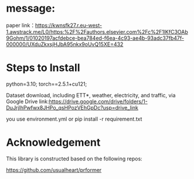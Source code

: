 # message:
  paper link：https://kwnsfk27.r.eu-west-1.awstrack.me/L0/https:%2F%2Fauthors.elsevier.com%2Fc%2F1lKfC3OAb9Gohm/1/01020197acfdebce-bea784ed-f6ea-4c93-ae4b-93adc37fb47f-000000/UXduZkxsjHJbA95nkx9oUvQ15XE=432








# Steps to Install 

 python=3.10;
 torch==2.5.1+cu121;

Dataset download, including ETT*, weather, electricity, and traffic, via Google Drive link:https://drive.google.com/drive/folders/1-DuJrjlhPwfwx8JHPo_qsHPozVEhGpDc?usp=drive_link

 you use environment.yml or pip install -r requirement.txt













# Acknowledgement
This library is constructed based on the following repos:

https://github.com/usualheart/prformer
